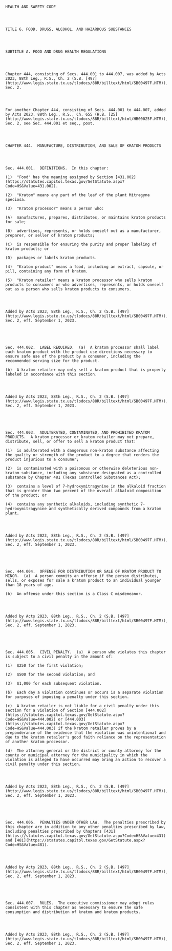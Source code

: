 ﻿
    
    
    	
    					
    
    
    HEALTH AND SAFETY CODE
    
      
    
    
    TITLE 6. FOOD, DRUGS, ALCOHOL, AND HAZARDOUS SUBSTANCES
    
      
    
    
    SUBTITLE A. FOOD AND DRUG HEALTH REGULATIONS
    
      
    
    
    Chapter 444, consisting of Secs. 444.001 to 444.007, was added by Acts 2023, 88th Leg., R.S., Ch. 2 (S.B. [497](http://www.legis.state.tx.us/tlodocs/88R/billtext/html/SB00497F.HTM)), Sec. 2.
    
      
    
    
    For another Chapter 444, consisting of Secs. 444.001 to 444.007, added by Acts 2023, 88th Leg., R.S., Ch. 655 (H.B. [25](http://www.legis.state.tx.us/tlodocs/88R/billtext/html/HB00025F.HTM)), Sec. 2, see Sec. 444.001 et seq., post.
    
      
    
    
    CHAPTER 444.  MANUFACTURE, DISTRIBUTION, AND SALE OF KRATOM PRODUCTS
    
      
    
    
    Sec. 444.001.  DEFINITIONS.  In this chapter:
    
    (1)  "Food" has the meaning assigned by Section [431.002](https://statutes.capitol.texas.gov/GetStatute.aspx?Code=HS&Value=431.002).
    
    (2)  "Kratom" means any part of the leaf of the plant Mitragyna speciosa.
    
    (3)  "Kratom processor" means a person who:
    
    (A)  manufactures, prepares, distributes, or maintains kratom products for sale;
    
    (B)  advertises, represents, or holds oneself out as a manufacturer, preparer, or seller of kratom products;
    
    (C)  is responsible for ensuring the purity and proper labeling of kratom products; or
    
    (D)  packages or labels kratom products.
    
    (4)  "Kratom product" means a food, including an extract, capsule, or pill, containing any form of kratom.
    
    (5)  "Kratom retailer" means a kratom processor who sells kratom products to consumers or who advertises, represents, or holds oneself out as a person who sells kratom products to consumers.
    
    
    
    
    Added by Acts 2023, 88th Leg., R.S., Ch. 2 (S.B. [497](http://www.legis.state.tx.us/tlodocs/88R/billtext/html/SB00497F.HTM)), Sec. 2, eff. September 1, 2023.
    
    
    
    
    
    Sec. 444.002.  LABEL REQUIRED.  (a)  A kratom processor shall label each kratom product with the product use directions necessary to ensure safe use of the product by a consumer, including the recommended serving size for the product.
    
    (b)  A kratom retailer may only sell a kratom product that is properly labeled in accordance with this section.
    
    
    
    
    Added by Acts 2023, 88th Leg., R.S., Ch. 2 (S.B. [497](http://www.legis.state.tx.us/tlodocs/88R/billtext/html/SB00497F.HTM)), Sec. 2, eff. September 1, 2023.
    
    
    
    
    
    Sec. 444.003.  ADULTERATED, CONTAMINATED, AND PROHIBITED KRATOM PRODUCTS.  A kratom processor or kratom retailer may not prepare, distribute, sell, or offer to sell a kratom product that:
    
    (1)  is adulterated with a dangerous non-kratom substance affecting the quality or strength of the product to a degree that renders the product injurious to a consumer;
    
    (2)  is contaminated with a poisonous or otherwise deleterious non-kratom substance, including any substance designated as a controlled substance by Chapter 481 (Texas Controlled Substances Act);
    
    (3)  contains a level of 7-hydroxymitragynine in the alkaloid fraction that is greater than two percent of the overall alkaloid composition of the product; or
    
    (4)  contains any synthetic alkaloids, including synthetic 7-hydroxymitragynine and synthetically derived compounds from a kratom plant.
    
    
    
    
    Added by Acts 2023, 88th Leg., R.S., Ch. 2 (S.B. [497](http://www.legis.state.tx.us/tlodocs/88R/billtext/html/SB00497F.HTM)), Sec. 2, eff. September 1, 2023.
    
    
    
    
    
    Sec. 444.004.  OFFENSE FOR DISTRIBUTION OR SALE OF KRATOM PRODUCT TO MINOR.  (a)  A person commits an offense if the person distributes, sells, or exposes for sale a kratom product to an individual younger than 18 years of age.
    
    (b)  An offense under this section is a Class C misdemeanor.
    
    
    
    
    Added by Acts 2023, 88th Leg., R.S., Ch. 2 (S.B. [497](http://www.legis.state.tx.us/tlodocs/88R/billtext/html/SB00497F.HTM)), Sec. 2, eff. September 1, 2023.
    
    
    
    
    
    Sec. 444.005.  CIVIL PENALTY.  (a)  A person who violates this chapter is subject to a civil penalty in the amount of:
    
    (1)  $250 for the first violation;
    
    (2)  $500 for the second violation; and
    
    (3)  $1,000 for each subsequent violation.
    
    (b)  Each day a violation continues or occurs is a separate violation for purposes of imposing a penalty under this section.
    
    (c)  A kratom retailer is not liable for a civil penalty under this section for a violation of Section [444.002](https://statutes.capitol.texas.gov/GetStatute.aspx?Code=HS&Value=444.002) or [444.003](https://statutes.capitol.texas.gov/GetStatute.aspx?Code=HS&Value=444.003) if the kratom retailer proves by a preponderance of the evidence that the violation was unintentional and due to the kratom retailer's good faith reliance on the representation of another kratom processor.
    
    (d)  The attorney general or the district or county attorney for the county or municipal attorney for the municipality in which the violation is alleged to have occurred may bring an action to recover a civil penalty under this section.
    
    
    
    
    Added by Acts 2023, 88th Leg., R.S., Ch. 2 (S.B. [497](http://www.legis.state.tx.us/tlodocs/88R/billtext/html/SB00497F.HTM)), Sec. 2, eff. September 1, 2023.
    
    
    
    
    
    Sec. 444.006.  PENALTIES UNDER OTHER LAW.  The penalties prescribed by this chapter are in addition to any other penalties prescribed by law, including penalties prescribed by Chapters [431](https://statutes.capitol.texas.gov/GetStatute.aspx?Code=HS&Value=431) and [481](https://statutes.capitol.texas.gov/GetStatute.aspx?Code=HS&Value=481).
    
    
    
    
    Added by Acts 2023, 88th Leg., R.S., Ch. 2 (S.B. [497](http://www.legis.state.tx.us/tlodocs/88R/billtext/html/SB00497F.HTM)), Sec. 2, eff. September 1, 2023.
    
    
    
    
    
    Sec. 444.007.  RULES.  The executive commissioner may adopt rules consistent with this chapter as necessary to ensure the safe consumption and distribution of kratom and kratom products.
    
    
    
    
    Added by Acts 2023, 88th Leg., R.S., Ch. 2 (S.B. [497](http://www.legis.state.tx.us/tlodocs/88R/billtext/html/SB00497F.HTM)), Sec. 2, eff. September 1, 2023.
    
    
    
    
    				
